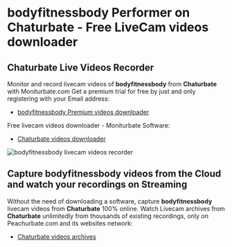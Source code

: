 # bodyfitnessbody Performer on Chaturbate - Free LiveCam videos downloader

## Chaturbate Live Videos Recorder

Monitor and record livecam videos of **bodyfitnessbody** from **Chaturbate** with Moniturbate.com
Get a premium trial for free by just and only registering with your Email address:
* [bodyfitnessbody Premium videos downloader](https://moniturbate.com/request-demo-licence-key.html)

Free livecam videos downloader - Moniturbate Software:
* [Chaturbate videos downloader](https://moniturbate.com/moniturbate-download-software.html)

![bodyfitnessbody livecam videos recorder](https://peachurnet.com/templates/moniturbate-software.png)


## Capture bodyfitnessbody videos from the Cloud and watch your recordings on Streaming

Without the need of downloading a software, capture **bodyfitnessbody** livecam videos from **Chaturbate** 100% online.
Watch Livecam archives from **Chaturbate** unlimitedly from thousands of existing recordings, only on Peachurbate.com and its websites network:
* [Chaturbate videos archives](https://peachurnet.com/)